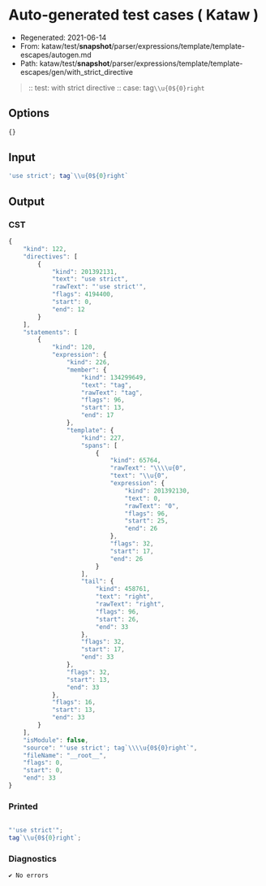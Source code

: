 # Auto-generated test cases ( Kataw )
- Regenerated: 2021-06-14
- From: kataw/test/__snapshot__/parser/expressions/template/template-escapes/autogen.md
- Path: kataw/test/__snapshot__/parser/expressions/template/template-escapes/gen/with_strict_directive
> :: test: with strict directive
> :: case: tag`\\u{0${0}right`
## Options

`````js
{}
`````
## Input

`````js
'use strict'; tag`\\u{0${0}right`
`````
## Output

### CST

```javascript
{
    "kind": 122,
    "directives": [
        {
            "kind": 201392131,
            "text": "use strict",
            "rawText": "'use strict'",
            "flags": 4194400,
            "start": 0,
            "end": 12
        }
    ],
    "statements": [
        {
            "kind": 120,
            "expression": {
                "kind": 226,
                "member": {
                    "kind": 134299649,
                    "text": "tag",
                    "rawText": "tag",
                    "flags": 96,
                    "start": 13,
                    "end": 17
                },
                "template": {
                    "kind": 227,
                    "spans": [
                        {
                            "kind": 65764,
                            "rawText": "\\\\u{0",
                            "text": "\\u{0",
                            "expression": {
                                "kind": 201392130,
                                "text": 0,
                                "rawText": "0",
                                "flags": 96,
                                "start": 25,
                                "end": 26
                            },
                            "flags": 32,
                            "start": 17,
                            "end": 26
                        }
                    ],
                    "tail": {
                        "kind": 458761,
                        "text": "right",
                        "rawText": "right",
                        "flags": 96,
                        "start": 26,
                        "end": 33
                    },
                    "flags": 32,
                    "start": 17,
                    "end": 33
                },
                "flags": 32,
                "start": 13,
                "end": 33
            },
            "flags": 16,
            "start": 13,
            "end": 33
        }
    ],
    "isModule": false,
    "source": "'use strict'; tag`\\\\u{0${0}right`",
    "fileName": "__root__",
    "flags": 0,
    "start": 0,
    "end": 33
}
```

### Printed

```javascript

"'use strict'";
tag`\\u{0${0}right`;

```

### Diagnostics

```javascript
✔ No errors
```

